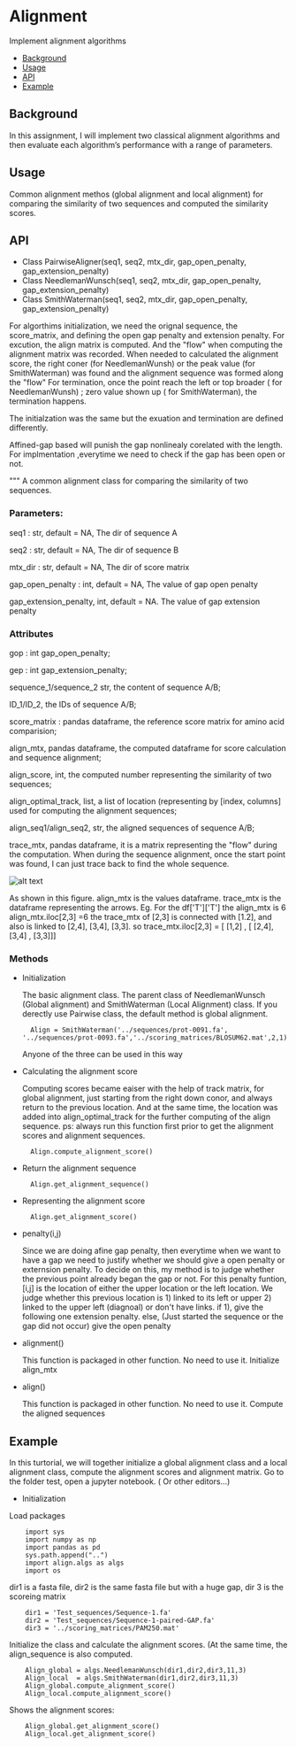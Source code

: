 # Alignment
Implement alignment algorithms 


- [Background](#background)
- [Usage](#usage)
- [API](#api)
- [Example](#example)

## Background
In this assignment, I will implement two classical alignment algorithms and then evaluate each algorithm’s performance with a range of parameters. 

## Usage 
Common alignment methos (global alignment and local alignment) for comparing the similarity of two sequences and computed the similarity scores. 

## API
* Class PairwiseAligner(seq1, seq2, mtx_dir, gap_open_penalty, gap_extension_penalty)
* Class NeedlemanWunsch(seq1, seq2, mtx_dir, gap_open_penalty, gap_extension_penalty)
* Class SmithWaterman(seq1, seq2, mtx_dir, gap_open_penalty, gap_extension_penalty)

For algorthims initialization, we need the orignal sequence, the score_matrix, and defining the open gap penalty and extension penalty.
For excution, the align matrix is computed. And the "flow" when computing the alignment matrix was recorded. When needed to calculated the alignment score, the right coner (for NeedlemanWunsh) or the peak value (for SmithWaterman) was found and the alignment sequence was formed along the "flow"
For termination, once the point reach the left or top broader ( for NeedlemanWunsh) ; zero value shown up ( for SmithWaterman), the termination happens.

The initialzation was the same but the exuation and termination are defined differently.

Affined-gap based will punish the gap nonlinealy corelated with the length. For implmentation ,everytime we need to check if the gap has been open or not.


"""
A common alignment class for comparing the similarity of two sequences.

### Parameters:
   
seq1 : str, default = NA,
        The dir of sequence A
        
seq2 : str, default = NA,
        The dir of sequence B

mtx_dir : str, default = NA,
        The dir of score matrix
        
gap_open_penalty : int, default = NA,
        The value of gap open penalty
        
gap_extension_penalty, int, default = NA.
        The value of gap extension penalty
        
### Attributes

gop : int gap_open_penalty; 

gep : int gap_extension_penalty; 

sequence_1/sequence_2 str, the content of sequence A/B; 

ID_1/ID_2, the IDs of sequence A/B; 

score_matrix : pandas dataframe, the reference score matrix for amino acid comparision; 

align_mtx, pandas dataframe, the computed dataframe for score calculation and sequence alignment; 

align_score, int, the computed number representing the similarity of two sequences; 

align_optimal_track, list, a list of location (representing by [index, columns] used for computing the alignment sequences; 

align_seq1/align_seq2, str, the aligned sequences of sequence A/B; 

trace_mtx, pandas dataframe, it is a matrix representing the "flow" during the computation. When during the sequence alignment, once the start point was found, I can just trace back to find the whole sequence.

![alt text](https://i.stack.imgur.com/LDiz2.jpg)

As shown in this figure. align_mtx is the values dataframe. trace_mtx is the dataframe representing the arrows. Eg. For the df['T']['T']  the align_mtx is 6 align_mtx.iloc[2,3] =6
the trace_mtx of [2,3] is connected with [1.2], and also is linked to [2,4], [3,4], [3,3]. so trace_mtx.iloc[2,3] = [ [1,2] , [ [2,4], [3,4] , [3,3]]] 

### Methods

* Initialization

	The basic alignment class.
	The parent class of  NeedlemanWunsch (Global alignment) and SmithWaterman (Local Alignment) class.
   If you derectly use Pairwise class, the default method is global alignment. 

        Align = SmithWaterman('../sequences/prot-0091.fa', '../sequences/prot-0093.fa','../scoring_matrices/BLOSUM62.mat',2,1)
   Anyone of the three can be used in this way
   
* Calculating the alignment score

    Computing scores became eaiser with the help of track matrix, for global alignment, just starting from the right down conor, and always return to the previous location. And at the same time, the location was added into align_optimal_track for the further computing of the align sequence.
    ps: always run this function first prior to get the alignment scores and alignment sequences.
   

        Align.compute_alignment_score()
  
* Return the alignment sequence

        Align.get_alignment_sequence()
        
* Representing the alignment score
        
        Align.get_alignment_score()
        
*  penalty(i,j)

    Since we are doing afine gap penalty, then everytime when we want to have a gap we need to justify whether we should give a open penalty or externsion penalty. To decide on this, my method is to judge whether the previous point already began the gap or not. For this penalty funtion, [i,j] is the location of either the upper location or the left location. We judge whether this previous location is 1) linked to its left or upper 2) linked to the upper left (diagnoal) or don't have links. if 1), give the following one extension penalty. else, (Just started the sequence or the gap did not occur) give the open penalty
        
* alignment()

    This function is packaged in other function. No need to use it.
    Initialize align_mtx

* align()

    This function is packaged in other function. No need to use it.
    Compute the aligned sequences

## Example

In this turtorial, we will together initialize a global alignment class and a local alignment class, compute the alignment scores and alignment matrix.
Go to the folder test, open a jupyter notebook. ( Or other editors...)

* Initialization

Load packages

		import sys
		import numpy as np
		import pandas as pd
		sys.path.append("..")
		import align.algs as algs
		import os

dir1 is a fasta file, dir2 is the same fasta file but with a huge gap, dir 3 is the scoreing matrix

		dir1 = 'Test_sequences/Sequence-1.fa'
		dir2 = 'Test_sequences/Sequence-1-paired-GAP.fa'
		dir3 = '../scoring_matrices/PAM250.mat'

Initialize the class and calculate the alignment scores. (At the same time, the align_sequence is also computed.

		Align_global = algs.NeedlemanWunsch(dir1,dir2,dir3,11,3)
		Align_local  = algs.SmithWaterman(dir1,dir2,dir3,11,3)
		Align_global.compute_alignment_score()
		Align_local.compute_alignment_score()
		
Shows the alignment scores:

		Align_global.get_alignment_score()
		Align_local.get_alignment_score()
	
	




